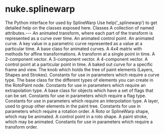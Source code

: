 # nuke.splinewarp
The Python interface for used by SplineWarp
Use help(‘_splinewarp’) to get detailed help on the classes exposed here.
Classes  A collection of named attributes.---  An animated transform, where each part of the transform is represented as a curve over time.  An animated control point.  An animated curve.  A key value in a parametric curve represented as a value at a particular time.   A base class for animated curves.  A 4x4 matrix with methods for affine transformations.  A transform at a single point in time.  A 2-component vector.  A 3-component vector.  A 4-component vector.  A control point at a particular point in time.  A baked out curve for a specific frame and view.  The knob which holds the tree of paint elements (Layers, Shapes and Strokes).  Constants for use in parameters which require a curve type.  The base class for the different types of elements you can create in the RotoPaint node.  Constants for use in parameters which require an extrapolation type.  A base class for objects which have a set of flags that can be set.  Constants for use in parameters which require a flag type.  Constants for use in parameters which require an interpolation type.  A layer, used to group other elements in the paint tree.  Constants for use in parameters which require a rotation order.  A Roto or SplineWarp shape, which may be animated.  A control point in a roto shape.   A paint stroke, which may be animated.  Constants for use in parameters which require a transform order.